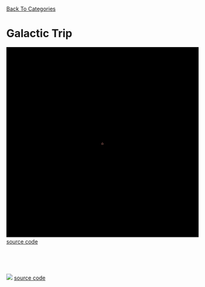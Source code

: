 [Back To Categories](https://github.com/GabrielQSherman/Animations/tree/master#readme)

# Galactic Trip

![](hexbow.gif)
[source code](https://github.com/GabrielQSherman/Animations/tree/master/Dec2019-Jan2020/other/triangluardepth.js)

<p>&nbsp<p><p>&nbsp<p>

![](matrix.gif)
[source code](https://github.com/GabrielQSherman/Animations/tree/master/Aug2020/misc/infinity-matrix.js)